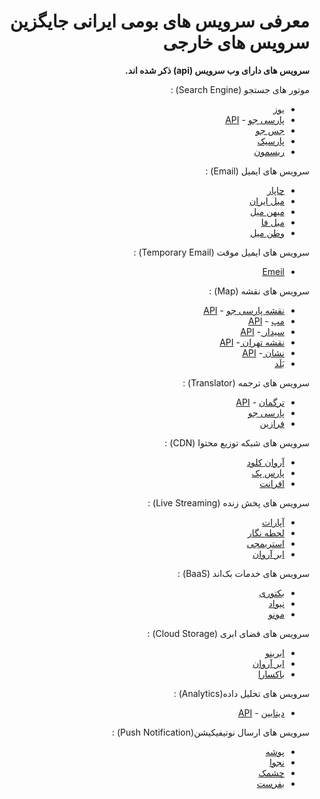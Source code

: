 ﻿<div dir="rtl">

# معرفی سرویس های بومی ایرانی جایگزین سرویس های خارجی

<strong> سرویس های دارای وب سرویس (api) ذکر شده اند. </strong>

موتور های جستجو (Search Engine) :

* <a href="http://yooz.ir">یوز</a> 
* <a href="http://parsijoo.ir">پارسی جو</a> - <a href="http://csi.parsijoo.ir/">API</a>
* <a href="http://www.jasjoo.com/">جس جو</a>
* <a href="http://parseek.ir">پارسیک</a>
* <a href="http://www.rismoon.com/">ریسمون</a>



سرویس های ایمیل (Email) :

* <a href="http://chmail.ir">چاپار</a>
* <a href="http://mail.iran.ir">میل ایران</a>
* <a href="http://mihanmail.ir">میهن میل</a>
* <a href="http://mailfa.com">میل فا</a>
* <a href="http://vatanmail.ir">وطن میل</a>

سرویس های ایمیل موقت (Temporary Email) :
* <a href="http://emeil.ir">Emeil</a>


سرویس های نقشه (Map) :

* <a href="https://map.parsijoo.ir/">نقشه پارسی جو</a> - <a href="http://addmap.parsijoo.ir/addmap/">API</a>
* <a href="https://map.ir/"> مپ</a> - <a href="http://corp.map.ir/%D8%B3%D8%B1%D9%88%DB%8C%D8%B3-%D8%AA%D8%AC%D8%A7%D8%B1%DB%8C-%D9%86%D9%82%D8%B4%D9%87-%D9%81%D8%A7%D8%B1%D8%B3%DB%8C/%D8%AF%D8%B1%D8%AE%D9%88%D8%A7%D8%B3%D8%AA-%D8%B3%D8%B1%D9%88%DB%8C%D8%B3-%D9%86%D9%82%D8%B4%D9%87-%D9%85%D9%BE/">API</a>
* <a href="https://www.cedarmaps.com/">سیدار </a> - <a href="https://devs.cedarmaps.com/">API</a> 
* <a href="http://map.tehran.ir/">نقشه تهران </a> - <a href="http://map.tehran.ir/#">API</a> 
* <a href="https://neshan.org/">نشان  </a> - <a href="http://developer.neshan.org">API</a> 
* <a href="http://balad.ir">بَلَد</a> 

سرویس های ترجمه (Translator) :

* <a href="http://targoman.ir/">ترگمان</a> - <a href="http://api.targoman.com/">API</a> 
* <a href="http://translate.parsijoo.ir">پارسی جو</a>
* <a href="http://faraazin.ir">فرازین</a>

سرویس های شبکه توزیع محتوا (CDN) :

* <a href="http://arvancloud.com">آروان کلود</a>
* <a href="https://parspack.com/cdn">پارس پک</a>
* <a href="http://www.afranet.com/fa/services/cdn/">افرانت</a>

سرویس های پخش زنده (Live Streaming) :

* <a href="http://aparat.com/">آپارات</a> 
* <a href="https://lahzenegar.com/">لحطه نگار</a> 
* <a href="https://streamg.tv/">استریمجی</a>
* <a href="https://www.arvancloud.com/fa/products/live-streaming">ابر آروان</a>


سرویس های خدمات بک‌اند (BaaS) :

* <a href="http://backtory.com">بکتوری</a>
* <a href="https://nivad.io/">نیواد</a>
* <a href="https://mono.ir/">مونو</a>

سرویس های فضای ابری (Cloud Storage) :

* <a href="https://abrino.ir/">ابرینو</a>
* <a href="https://www.arvancloud.com/fa/products/cloud-storage">ابر آروان</a>
* <a href="https://www.boxara.ir/">باکسارا</a>

سرویس های تحلیل داده(Analytics) :

* <a href="https://databeen.ir/">دیتابین</a>  - <a href="https://databeen.ir/documents">API</a> 

سرویس های ارسال نوتیفیکیشن(Push Notification) :

* <a href="https://pushe.co/">پوشه</a>
* <a href="https://www.najva.com/">نجوا</a> 
* <a href="https://www.cheshmak.me/">چشمک</a> 
* <a href="https://bef.rest/">بفرست</a> 


</div>
